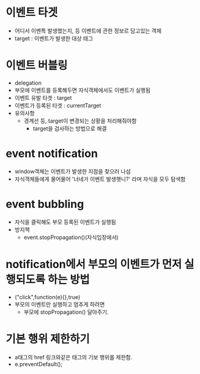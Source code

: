 # 이벤트 타겟
  - 어디서 이벤특 발생했는지, 등 이벤트에 관한 정보르 담고있는 객체
  - target : 이벤트가 발생한 대상 태그
# 이벤트 버블링
  - delegation
  - 부모에 이벤트를 등록해두면 자식객체에서도 이벤트가 실행됨
  - 이벤트 유발 타겟 : target
  - 이벤트가 등록된 타겟 : currentTarget
  - 유의사항
    - 경계선 등, target이 변경되는 상황을 처리해줘야함
      - target을 검사하는 방법으로 해결
# event notification
  - window객체는 이벤트가 발생한 지점을 찾으러 나섬
  - 자식객체들에게 물어물어 '너네가 이벤트 발생햇니?' 라며 자식을 모두 탐색함
# event bubbling
  - 자식을 클릭해도 부모 등록된 이벤트가 실행됨
  - 방지책
    - event.stopPropagation()(자식입장에서)
# notification에서 부모의 이벤트가 먼저 실행되도록 하는 방법
  - ("click",function(e){},true)
  - 부모의 이벤트만 실행하고 멈추게 하려면
    - 부모에 stopPropagation() 달아주기.
# 기본 행위 제한하기
  - a태그의 href 링크와같은 태그의 기보 행위를 제한함.
  - e.preventDefault();
